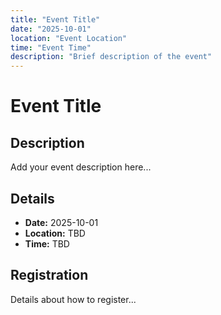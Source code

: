 ```yaml
---
title: "Event Title"
date: "2025-10-01"
location: "Event Location"
time: "Event Time"
description: "Brief description of the event"
---
```


# Event Title

## Description

Add your event description here...

## Details

- **Date:** 2025-10-01
- **Location:** TBD
- **Time:** TBD

## Registration

Details about how to register...
